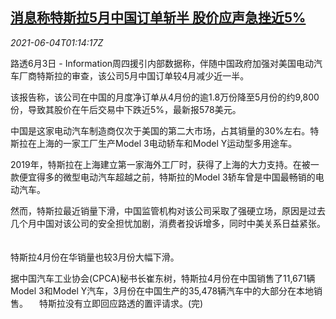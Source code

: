 <!--1622770263000-->
[消息称特斯拉5月中国订单斩半 股价应声急挫近5%](https://cn.reuters.com/article/tesla-may-china-order-0604-idCNKCS2DG03Z)
------

<div><i>2021-06-04T01:14:17Z</i></div><p>路透6月3日 - Information周四援引内部数据称，伴随中国政府加强对美国电动汽车厂商特斯拉的审查，该公司5月中国订单较4月减少近一半。 　</p><p>该报告称，该公司在中国的月度净订单从4月份的逾1.8万份降至5月份的约9,800份，导致其股价在午后交易中下跌近5%，最新报578美元。 　</p><p>中国是这家电动汽车制造商仅次于美国的第二大市场，占其销量的30%左右。特斯拉在上海的一家工厂生产Model 3电动轿车和Model Y运动型多用途车。 　</p><p>2019年，特斯拉在上海建立第一家海外工厂时，获得了上海的大力支持。在被一款便宜得多的微型电动汽车超越之前，特斯拉的Model 3轿车曾是中国最畅销的电动汽车。 　</p><p>然而，特斯拉最近销量下滑，中国监管机构对该公司采取了强硬立场，原因是过去几个月中国对该公司的安全担忧加剧，消费者投诉增多，同时中美关系日益紧张。 　</p><p>特斯拉4月份在华销量也较3月份大幅下滑。 　</p><p>据中国汽车工业协会(CPCA)秘书长崔东树，特斯拉4月份在中国销售了11,671辆Model 3和Model Y汽车，3月份在中国生产的35,478辆汽车中的大部分在本地销售。 　特斯拉没有立即回应路透的置评请求。(完)</p>
